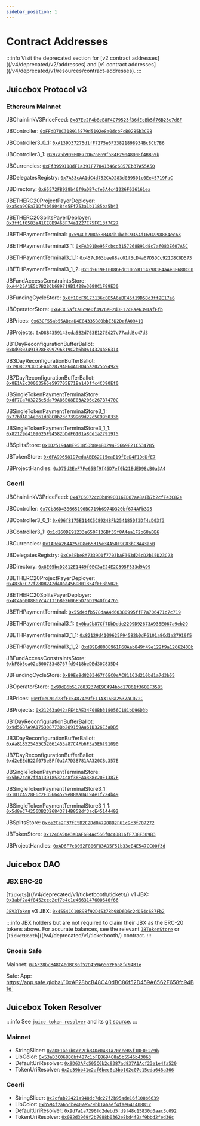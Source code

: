 ```yaml
---
sidebar_position: 1
---
```


# Contract Addresses

:::info
Visit the deprecated section for [v2 contract addresses]((/v4/deprecated/v2/addresses) and [v1 contract addresses]((/v4/deprecated/v1/resources/contract-addresses).
:::

## Juicebox Protocol v3

### Ethereum Mainnet

JBChainlinkV3PriceFeed: [`0x87Ee2F4b8eE8F4C79523f36fEcBb5f76B23e7d6F`](https://etherscan.io/address/0x87Ee2F4b8eE8F4C79523f36fEcBb5f76B23e7d6F)

JBController: [`0xFFdD70C318915879d5192e8a0dcbFcB0285b3C98`](https://etherscan.io/address/0xFFdD70C318915879d5192e8a0dcbFcB0285b3C98)

JBController3_0_1: [`0xA139D37275d1fF7275e6F33821898934Bc8Cb7B6`](https://etherscan.io/address/0xA139D37275d1fF7275e6F33821898934Bc8Cb7B6)

JBController3_1: [`0x97a5b9D9F0F7cD676B69f584F29048D0Ef4BB59b`](https://etherscan.io/address/0x97a5b9D9F0F7cD676B69f584F29048D0Ef4BB59b)

JBCurrencies: [`0xFf3959118dF1a391F77841346c6857Eb37A55A50`](https://etherscan.io/address/0xFf3959118dF1a391F77841346c6857Eb37A55A50)

JBDelegatesRegistry: [`0x7A53cAA1dC4d752CAD283d039501c0Ee45719FaC`](https://etherscan.io/address/0x7A53cAA1dC4d752CAD283d039501c0Ee45719FaC)

JBDirectory: [`0x65572FB928b46f9aDB7cfe5A4c41226F636161ea`](https://etherscan.io/address/0x65572FB928b46f9aDB7cfe5A4c41226F636161ea)

JBETHERC20ProjectPayerDeployer: [`0xa5ca9CEa71Df4b680484e5Ff753a1b1185ba5b43`](https://etherscan.io/address/0xa5ca9CEa71Df4b680484e5Ff753a1b1185ba5b43)

JBETHERC20SplitsPayerDeployer: [`0x3ff1f0583a41CE8B9463F74a1227C75FC13f7C27`](https://etherscan.io/address/0x3ff1f0583a41CE8B9463F74a1227C75FC13f7C27)

JBETHPaymentTerminal: [`0x594Cb208b5BB48db1bcbC9354d1694998864ec63`](https://etherscan.io/address/0x594Cb208b5BB48db1bcbC9354d1694998864ec63)

JBETHPaymentTerminal3_1: [`0xFA391De95Fcbcd3157268B91d8c7af083E607A5C`](https://etherscan.io/address/0xFA391De95Fcbcd3157268B91d8c7af083E607A5C)

JBETHPaymentTerminal3_1_1: [`0x457cD63bee88ac01f3cD4a67D5DCc921D8C0D573`](https://etherscan.io/address/0x457cD63bee88ac01f3cD4a67D5DCc921D8C0D573)

JBETHPaymentTerminal3_1_2: [`0x1d9619E10086FdC1065B114298384aAe3F680CC0`](https://etherscan.io/address/0x1d9619E10086FdC1065B114298384aAe3F680CC0)

JBFundAccessConstraintsStore: [`0xA4425A1E5b7B28Cb689719B1428e3088C1F89E30`](https://etherscan.io/address/0xA4425A1E5b7B28Cb689719B1428e3088C1F89E30)

JBFundingCycleStore: [`0x6f18cF9173136c0B5A6eBF45f19D58d3ff2E17e6`](https://etherscan.io/address/0x6f18cF9173136c0B5A6eBF45f19D58d3ff2E17e6)

JBOperatorStore: [`0x6F3C5afCa0c9eDf3926eF2dDF17c8ae6391afEfb`](https://etherscan.io/address/0x6F3C5afCa0c9eDf3926eF2dDF17c8ae6391afEfb)

JBPrices: [`0x63CF55ab55ABcaD4E84335B80bbE3D2DefA09410`](https://etherscan.io/address/0x63CF55ab55ABcaD4E84335B80bbE3D2DefA09410)

JBProjects: [`0xD8B4359143eda5B2d763E127Ed27c77addBc47d3`](https://etherscan.io/address/0xD8B4359143eda5B2d763E127Ed27c77addBc47d3)

JB1DayReconfigurationBufferBallot: [`0xDd9303491328F899796319C2b6bD614324b86314`](https://etherscan.io/address/0xDd9303491328F899796319C2b6bD614324b86314)

JB3DayReconfigurationBufferBallot: [`0x19D8C293D35EA4b2879A864A68D45a2025694929`](https://etherscan.io/address/0x19D8C293D35EA4b2879A864A68D45a2025694929)

JB7DayReconfigurationBufferBallot: [`0x8E1AEc30063565e597705E71Ba14Dffc4C390Ef0`](https://etherscan.io/address/0x8E1AEc30063565e597705E71Ba14Dffc4C390Ef0)

JBSingleTokenPaymentTerminalStore: [`0xdF7Ca703225c5da79A86E08E03A206c267B7470C`](https://etherscan.io/address/0xdF7Ca703225c5da79A86E08E03A206c267B7470C)

JBSingleTokenPaymentTerminalStore3_1: [`0x77b0A81AeB61d08C0b23c739969d22c5C9950336`](https://etherscan.io/address/0x77b0A81AeB61d08C0b23c739969d22c5C9950336)

JBSingleTokenPaymentTerminalStore3_1_1: [`0x82129d4109625F94582bDdF6101a8Cd1a27919f5`](https://etherscan.io/address/0x82129d4109625F94582bDdF6101a8Cd1a27919f5)

JBSplitsStore: [`0x0D25194ABE95185Db8e4B0294F5669E21C534785`](https://etherscan.io/address/0x0D25194ABE95185Db8e4B0294F5669E21C534785)

JBTokenStore: [`0x6FA996581D7edaABE62C15eaE19fEeD4F1DdDfE7`](https://etherscan.io/address/0x6FA996581D7edaABE62C15eaE19fEeD4F1DdDfE7)

JBProjectHandles: [`0xD75d2EeF7Fe65Bf9f46D7ef0b21EdED98cB0a3A4`](https://etherscan.io/address/0xD75d2EeF7Fe65Bf9f46D7ef0b21EdED98cB0a3A4)

### Goerli

JBChainlinkV3PriceFeed: [`0x47C6072ccDb899C016ED07ae8aEb7b2cfFe3C82e`](https://goerli.etherscan.io/address/0x47C6072ccDb899C016ED07ae8aEb7b2cfFe3C82e)

JBController: [`0x7Cb86D43B665196BC719b6974D320bf674AFb395`](https://goerli.etherscan.io/address/0x7Cb86D43B665196BC719b6974D320bf674AFb395)

JBController3_0_1: [`0x696f8175E114C5C89248Fb254185Df3Df4cD03f3`](https://goerli.etherscan.io/address/0x696f8175E114C5C89248Fb254185Df3Df4cD03f3)

JBController3_1: [`0x1d260DE91233e650F136Bf35f8A4ea1F2b68aDB6`](https://goerli.etherscan.io/address/0x1d260DE91233e650F136Bf35f8A4ea1F2b68aDB6)

JBCurrencies: [`0x1ABea264425cD8e65315e34A50F9C83bC3A43a50`](https://goerli.etherscan.io/address/0x1ABea264425cD8e65315e34A50F9C83bC3A43a50)

JBDelegatesRegistry: [`0xCe3Ebe8A7339D1f7703bAF363d26cD2b15D23C23`](https://goerli.etherscan.io/address/0xCe3Ebe8A7339D1f7703bAF363d26cD2b15D23C23)

JBDirectory: [`0x8E05bcD2812E1449f0EC3aE24E2C395F533d9A99`](https://goerli.etherscan.io/address/0x8E05bcD2812E1449f0EC3aE24E2C395F533d9A99)

JBETHERC20ProjectPayerDeployer: [`0x483bFC77f28DB242d40aa456D801354fEEBb502E`](https://goerli.etherscan.io/address/0x483bFC77f28DB242d40aa456D801354fEEBb502E)

JBETHERC20SplitsPayerDeployer: [`0x4C466008867c471316Be2606E5D76D1940fC4765`](https://goerli.etherscan.io/address/0x4C466008867c471316Be2606E5D76D1940fC4765)

JBETHPaymentTerminal: [`0x55d4dfb578daA4d60380995ffF7a706471d7c719`](https://goerli.etherscan.io/address/0x55d4dfb578daA4d60380995ffF7a706471d7c719)

JBETHPaymentTerminal3_1: [`0x0baCb87Cf7DbDdde2299D92673A938E067a9eb29`](https://goerli.etherscan.io/address/0x0baCb87Cf7DbDdde2299D92673A938E067a9eb29)

JBETHPaymentTerminal3_1_1: [`0x82129d4109625F94582bDdF6101a8Cd1a27919f5`](https://goerli.etherscan.io/address/0x82129d4109625F94582bDdF6101a8Cd1a27919f5)

JBETHPaymentTerminal3_1_2: [`0xd89Ed8008961F68Aab849f49e122f9a1266240Db`](https://goerli.etherscan.io/address/0xd89Ed8008961F68Aab849f49e122f9a1266240Db)

JBFundAccessConstraintsStore: [`0xbF8b5ea02e50073348767fd9418beDEd30C835D4`](https://goerli.etherscan.io/address/0xbF8b5ea02e50073348767fd9418beDEd30C835D4)

JBFundingCycleStore: [`0xB9Ee9d8203467f6EC0eAC81163d210bd1a7d3b55`](https://goerli.etherscan.io/address/0xB9Ee9d8203467f6EC0eAC81163d210bd1a7d3b55)

JBOperatorStore: [`0x99dB6b517683237dE9C494bbd17861f3608F3585`](https://goerli.etherscan.io/address/0x99dB6b517683237dE9C494bbd17861f3608F3585)

JBPrices: [`0x9f0eC91d28fFc54874e9fF11A316Ba2537aCD72C`](https://goerli.etherscan.io/address/0x9f0eC91d28fFc54874e9fF11A316Ba2537aCD72C)

JBProjects: [`0x21263a042aFE4bAE34F08Bb318056C181bD96D3b`](https://goerli.etherscan.io/address/0x21263a042aFE4bAE34F08Bb318056C181bD96D3b)

JB1DayReconfigurationBufferBallot: [`0x9d5687A9A175308773Bb289159Aa61D326E3aDB5`](https://goerli.etherscan.io/address/0x9d5687A9A175308773Bb289159Aa61D326E3aDB5)

JB3DayReconfigurationBufferBallot: [`0xAa818525455C52061455a87C4Fb6F3a5E6f91090`](https://goerli.etherscan.io/address/0xAa818525455C52061455a87C4Fb6F3a5E6f91090)

JB7DayReconfigurationBufferBallot: [`0xd2eEEdB22f075eBFf0a2A7D38781AA320CBc357E`](https://goerli.etherscan.io/address/0xd2eEEdB22f075eBFf0a2A7D38781AA320CBc357E)

JBSingleTokenPaymentTerminalStore: [`0x5b62ccB7fdA139185374c8f36FAa388c20E1387F`](https://goerli.etherscan.io/address/0x5b62ccB7fdA139185374c8f36FAa388c20E1387F)

JBSingleTokenPaymentTerminalStore3_1: [`0x101cA528F6c2E35664529eB8aa0419Ae1f724b49`](https://goerli.etherscan.io/address/0x101cA528F6c2E35664529eB8aa0419Ae1f724b49)

JBSingleTokenPaymentTerminalStore3_1_1: [`0x5d8eC74256DB2326843714B852df3acE45144492`](https://goerli.etherscan.io/address/0x5d8eC74256DB2326843714B852df3acE45144492)

JBSplitsStore: [`0xce2Ce2F37fE5B2C2Dd047908B2F61c9c3f707272`](https://goerli.etherscan.io/address/0xce2Ce2F37fE5B2C2Dd047908B2F61c9c3f707272)

JBTokenStore: [`0x1246a50e3aDaF684Ac566f0c40816fF738F309B3`](https://goerli.etherscan.io/address/0x1246a50e3aDaF684Ac566f0c40816fF738F309B3)

JBProjectHandles: [`0xAD6F7c8052F806F83AD5F51b33cE4E547CC00f3d`](https://goerli.etherscan.io/address/0xad6f7c8052f806f83ad5f51b33ce4e547cc00f3d)

## Juicebox DAO

### JBX ERC-20

[`Tickets`]((/v4/deprecated/v1/ticketbooth/tickets/) v1 JBX: [`0x3abf2a4f8452ccc2cf7b4c1e4663147600646f66`](https://etherscan.io/token/0x3abf2a4f8452ccc2cf7b4c1e4663147600646f66)

[`JBV3Token`](/v4/deprecated/v3/extensions/juice-v3-migration/jbv3token/) v3 JBX: [`0x4554CC10898f92D45378b98D6D6c2dD54c687Fb2`](https://etherscan.io/address/0x4554CC10898f92D45378b98D6D6c2dD54c687Fb2)

:::info
JBX holders but are not required to claim their JBX as the ERC-20 tokens above. For accurate balances, see the relevant [`JBTokenStore`](/v4/deprecated/v3/api/contracts/jbtokenstore/) or [`TicketBooth`]((/v4/deprecated/v1/ticketbooth/) contract.
:::

### Gnosis Safe

Mainnet: [`0xAF28bcB48C40dBC86f52D459A6562F658fc94B1e`](https://etherscan.io/address/0xaf28bcb48c40dbc86f52d459a6562f658fc94b1e)

Safe: App: https://app.safe.global/`0xAF28bcB48C40dBC86f52D459A6562F658fc94B1e`

## Juicebox Token Resolver

:::info
See [`juice-token-resolver`](/v4/deprecated/v3/extensions/juice-token-resolver/) and its [git source](https://github.com/jbx-protocol/juice-token-resolver.git).
:::

### Mainnet

- StringSlicer: [`0xaDE1ae7bCcc2Cb84De0431a70cceB5f1DE0E2c9b`](https://etherscan.io/address/0xade1ae7bccc2cb84de0431a70cceb5f1de0e2c9b)
- LibColor: [`0x53aD3C068B6bf487c1bFE8694C8a5b5546b43063`](https://etherscan.io/address/0x53ad3c068b6bf487c1bfe8694c8a5b5546b43063)
- DefaultUriResolver: [`0x9D63AFc505C6b2c9387ad837A1Acf23e1e4fa520`](https://etherscan.io/address/0x9D63AFc505C6b2c9387ad837A1Acf23e1e4fa520)
- TokenUriResolver: [`0x2c39bb41e2af6bec6c3bb102c07c15eda648a366`](https://etherscan.io/address/0x2c39bb41e2af6bec6c3bb102c07c15eda648a366)

### Goerli

- StringSlicer: [`0x2cfab22421a948dc7dc27f2b95ade16f108b6639`](https://goerli.etherscan.io/address/0x2cfab22421a948dc7dc27f2b95ade16f108b6639)
- LibColor: [`0xb594f2a65dbe407e579bb1a6aef4fae641408812`](https://goerli.etherscan.io/address/0xb594f2a65dbe407e579bb1a6aef4fae641408812)
- DefaultUriResolver: [`0x9d7a1a7296fd2debd5fd9f48c15830d0aac3c092`](https://goerli.etherscan.io/address/0x9d7a1a7296fd2debd5fd9f48c15830d0aac3c092)
- TokenUriResolver: [`0x082d3969f2b7988b0362e8bd4f2af9bbd2fed36c`](https://goerli.etherscan.io/address/0x082d3969f2b7988b0362e8bd4f2af9bbd2fed36c)
